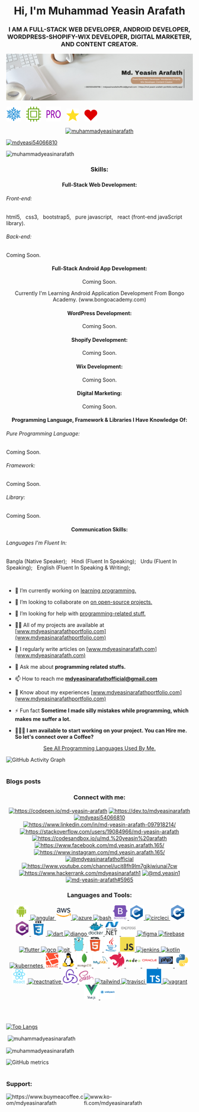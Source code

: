 <h1 align="center">Hi, I'm Muhammad Yeasin Arafath</h1>
<h3 align="center">I AM A FULL-STACK WEB DEVELOPER, ANDROID DEVELOPER, WORDPRESS-SHOPIFY-WIX DEVELOPER, DIGITAL MARKETER, AND CONTENT CREATOR.</h3>
<img src="https://github.com/MuhammadYeasinArafath/MuhammadYeasinArafath/blob/main/Banner.png" alt="banner"></img>
<br>

<a href='https://archiveprogram.github.com/'><img src='https://raw.githubusercontent.com/acervenky/animated-github-badges/master/assets/acbadge.gif' width='40' height='40'></a> <a href='https://docs.github.com/en/developers'><img src='https://raw.githubusercontent.com/acervenky/animated-github-badges/master/assets/devbadge.gif' width='40' height='40'></a> <a href='https://github.com/pricing'><img src='https://raw.githubusercontent.com/acervenky/animated-github-badges/master/assets/pro.gif' width='40' height='40'></a> <a href='https://stars.github.com/'><img src='https://raw.githubusercontent.com/acervenky/animated-github-badges/master/assets/starbadge.gif' width='35' height='35'></a> <a href='https://docs.github.com/en/github/supporting-the-open-source-community-with-github-sponsors'><img src='https://raw.githubusercontent.com/acervenky/animated-github-badges/master/assets/sponsorbadge.gif' width='35' height='35'></a> 

<p align="center"> <a href="https://github.com/ryo-ma/github-profile-trophy"><img src="https://github-profile-trophy.vercel.app/?username=muhammadyeasinarafath" alt="muhammadyeasinarafath" /></a> </p>

<p align="left"> <a href="https://twitter.com/mdyeasi54066810" target="blank"><img src="https://img.shields.io/twitter/follow/mdyeasi54066810?logo=twitter&style=for-the-badge" alt="mdyeasi54066810" /></a> </p>
<p align="left"> <img src="https://komarev.com/ghpvc/?username=muhammadyeasinarafath&label=Profile%20views&color=0e75b6&style=flat" alt="muhammadyeasinarafath" /> </p>

<h3 align="center">Skills:<h3>
<p align="center"><h4 align="center">Full-Stack Web Development:</h4><p align="center"> 
  <h6>Front-end:</h6> html5, &nbsp; css3, &nbsp; bootstrap5, &nbsp; pure javascript, &nbsp; react (front-end javaScript library). 
  <h6>Back-end:</h6> Coming Soon. 
</p>
</p>
  
<p align="center"><h4 align="center">Full-Stack Android App Development:</h4><p align="center">
<p align="center">Coming Soon. </p>
<p align="center">Currently I'm Learning Android Application Development From Bongo Academy. (www.bongoacademy.com)</p> 
</p>
</p>

<p align="center"><h4 align="center">WordPress Development:</h4><p align="center">Coming Soon. </p></p>

<p align="center"><h4 align="center">Shopify Development:</h4><p align="center">Coming Soon. </p></p>

<p align="center"><h4 align="center">Wix Development:</h4><p align="center">Coming Soon. </p></p>

<p align="center"><h4 align="center">Digital Marketing:</h4><p align="center">Coming Soon. </p></p>

<p align="center"><h4 align="center">Programming Language, Framework & Libraries I Have Knowledge Of:</h4><p align="center">
  <h6>Pure Programming Language:</h6> Coming Soon. 
  <h6>Framework:</h6> Coming Soon. 
  <h6>Library:</h6> Coming Soon. 
</p>
</p>
<p align="center"><h4 align="center">Communication Skills:</h4><p align="center">
 <h6>Languages I'm Fluent In:</h6>
 Bangla (Native Speaker);
 &nbsp;
 Hindi (Fluent In Speaking);
  &nbsp;
 Urdu (Fluent In Speaking);
  &nbsp;
 English (Fluent In Speaking & Writing);
  &nbsp;
</p>
</p>
<br>


- 🔭 I’m currently working on [learning programming.](https://github.com/MuhammadYeasinArafath)

- 👯 I’m looking to collaborate on [on open-source projects.](https://github.com/MuhammadYeasinArafath)

- 🤝 I’m looking for help with [programming-related stuff.](https://github.com/MuhammadYeasinArafath)

- 👨‍💻 All of my projects are available at [www.mdyeasinarafathportfolio.com](www.mdyeasinarafathportfolio.com)

- 📝 I regularly write articles on [www.mdyeasinarafath.com](www.mdyeasinarafath.com)

- 💬 Ask me about **programming related stuffs.**

- 📫 How to reach me **mdyeasinarafathofficial@gmail.com**

- 📄 Know about my experiences [www.mdyeasinarafathportfolio.com](www.mdyeasinarafathportfolio.com)

- ⚡ Fun fact **Sometime I made silly mistakes while programming, which makes me suffer a lot.**

-  🏢👨‍💻 **I am available to start working on your project. You can Hire me. So let's connect over a Coffee?**
<p align="center"> <a href="http://ionicabizau.github.io/github-profile-languages/?user=%2540MuhammadYeasinArafath">See All Programming Languages Used By Me.</a></p>
  

![GitHub Activity Graph](https://activity-graph.herokuapp.com/graph?username=MuhammadYeasinArafath)  
<br>

### Blogs posts
<!-- BLOG-POST-LIST:START -->
<!-- BLOG-POST-LIST:END -->

<h3 align="center">Connect with me:</h3>
<p align="center">
<a href="https://codepen.io/https://codepen.io/md-yeasin-arafath" target="blank"><img align="center" src="https://raw.githubusercontent.com/rahuldkjain/github-profile-readme-generator/master/src/images/icons/Social/codepen.svg" alt="https://codepen.io/md-yeasin-arafath" height="30" width="40" /></a>
<a href="https://dev.to/https://dev.to/mdyeasinarafath" target="blank"><img align="center" src="https://raw.githubusercontent.com/rahuldkjain/github-profile-readme-generator/master/src/images/icons/Social/devto.svg" alt="https://dev.to/mdyeasinarafath" height="30" width="40" /></a>
<a href="https://twitter.com/mdyeasi54066810" target="blank"><img align="center" src="https://raw.githubusercontent.com/rahuldkjain/github-profile-readme-generator/master/src/images/icons/Social/twitter.svg" alt="mdyeasi54066810" height="30" width="40" /></a>
<a href="https://linkedin.com/in/https://www.linkedin.com/in/md-yeasin-arafath-097918214/" target="blank"><img align="center" src="https://raw.githubusercontent.com/rahuldkjain/github-profile-readme-generator/master/src/images/icons/Social/linked-in-alt.svg" alt="https://www.linkedin.com/in/md-yeasin-arafath-097918214/" height="30" width="40" /></a>
<a href="https://stackoverflow.com/users/https://stackoverflow.com/users/19084966/md-yeasin-arafath" target="blank"><img align="center" src="https://raw.githubusercontent.com/rahuldkjain/github-profile-readme-generator/master/src/images/icons/Social/stack-overflow.svg" alt="https://stackoverflow.com/users/19084966/md-yeasin-arafath" height="30" width="40" /></a>
<a href="https://codesandbox.com/https://codesandbox.io/u/md.%20yeasin%20arafath" target="blank"><img align="center" src="https://raw.githubusercontent.com/rahuldkjain/github-profile-readme-generator/master/src/images/icons/Social/codesandbox.svg" alt="https://codesandbox.io/u/md.%20yeasin%20arafath" height="30" width="40" /></a>
<a href="https://fb.com/https://www.facebook.com/md.yeasin.arafath.165/" target="blank"><img align="center" src="https://raw.githubusercontent.com/rahuldkjain/github-profile-readme-generator/master/src/images/icons/Social/facebook.svg" alt="https://www.facebook.com/md.yeasin.arafath.165/" height="30" width="40" /></a>
<a href="https://instagram.com/https://www.instagram.com/md.yeasin.arafath.165/" target="blank"><img align="center" src="https://raw.githubusercontent.com/rahuldkjain/github-profile-readme-generator/master/src/images/icons/Social/instagram.svg" alt="https://www.instagram.com/md.yeasin.arafath.165/" height="30" width="40" /></a>
<a href="https://medium.com/@mdyeasinarafathofficial" target="blank"><img align="center" src="https://raw.githubusercontent.com/rahuldkjain/github-profile-readme-generator/master/src/images/icons/Social/medium.svg" alt="@mdyeasinarafathofficial" height="30" width="40" /></a>
<a href="https://www.youtube.com/c/https://www.youtube.com/channel/ucit8fh9lm7gjkjwiunai7cw" target="blank"><img align="center" src="https://raw.githubusercontent.com/rahuldkjain/github-profile-readme-generator/master/src/images/icons/Social/youtube.svg" alt="https://www.youtube.com/channel/ucit8fh9lm7gjkjwiunai7cw" height="30" width="40" /></a>
<a href="https://www.hackerrank.com/https://www.hackerrank.com/mdyeasinarafath1" target="blank"><img align="center" src="https://raw.githubusercontent.com/rahuldkjain/github-profile-readme-generator/master/src/images/icons/Social/hackerrank.svg" alt="https://www.hackerrank.com/mdyeasinarafath1" height="30" width="40" /></a>
<a href="https://www.hackerearth.com/@md.yeasin1" target="blank"><img align="center" src="https://raw.githubusercontent.com/rahuldkjain/github-profile-readme-generator/master/src/images/icons/Social/hackerearth.svg" alt="@md.yeasin1" height="30" width="40" /></a>
<a href="https://discord.gg/md-yeasin-arafath#5965" target="blank"><img align="center" src="https://raw.githubusercontent.com/rahuldkjain/github-profile-readme-generator/master/src/images/icons/Social/discord.svg" alt="md-yeasin-arafath#5965" height="30" width="40" /></a>
</p>

<h3 align="center">Languages and Tools:</h3>
<p align="center"> <a href="https://developer.android.com" target="_blank" rel="noreferrer"> <img src="https://raw.githubusercontent.com/devicons/devicon/master/icons/android/android-original-wordmark.svg" alt="android" width="40" height="40"/> </a> <a href="https://angular.io" target="_blank" rel="noreferrer"> <img src="https://angular.io/assets/images/logos/angular/angular.svg" alt="angular" width="40" height="40"/> </a> <a href="https://aws.amazon.com" target="_blank" rel="noreferrer"> <img src="https://raw.githubusercontent.com/devicons/devicon/master/icons/amazonwebservices/amazonwebservices-original-wordmark.svg" alt="aws" width="40" height="40"/> </a> <a href="https://azure.microsoft.com/en-in/" target="_blank" rel="noreferrer"> <img src="https://www.vectorlogo.zone/logos/microsoft_azure/microsoft_azure-icon.svg" alt="azure" width="40" height="40"/> </a> <a href="https://www.gnu.org/software/bash/" target="_blank" rel="noreferrer"> <img src="https://www.vectorlogo.zone/logos/gnu_bash/gnu_bash-icon.svg" alt="bash" width="40" height="40"/> </a> <a href="https://getbootstrap.com" target="_blank" rel="noreferrer"> <img src="https://raw.githubusercontent.com/devicons/devicon/master/icons/bootstrap/bootstrap-plain-wordmark.svg" alt="bootstrap" width="40" height="40"/> </a> <a href="https://www.cprogramming.com/" target="_blank" rel="noreferrer"> <img src="https://raw.githubusercontent.com/devicons/devicon/master/icons/c/c-original.svg" alt="c" width="40" height="40"/> </a> <a href="https://circleci.com" target="_blank" rel="noreferrer"> <img src="https://www.vectorlogo.zone/logos/circleci/circleci-icon.svg" alt="circleci" width="40" height="40"/> </a> <a href="https://www.w3schools.com/cpp/" target="_blank" rel="noreferrer"> <img src="https://raw.githubusercontent.com/devicons/devicon/master/icons/cplusplus/cplusplus-original.svg" alt="cplusplus" width="40" height="40"/> </a> <a href="https://www.w3schools.com/cs/" target="_blank" rel="noreferrer"> <img src="https://raw.githubusercontent.com/devicons/devicon/master/icons/csharp/csharp-original.svg" alt="csharp" width="40" height="40"/> </a> <a href="https://www.w3schools.com/css/" target="_blank" rel="noreferrer"> <img src="https://raw.githubusercontent.com/devicons/devicon/master/icons/css3/css3-original-wordmark.svg" alt="css3" width="40" height="40"/> </a> <a href="https://dart.dev" target="_blank" rel="noreferrer"> <img src="https://www.vectorlogo.zone/logos/dartlang/dartlang-icon.svg" alt="dart" width="40" height="40"/> </a> <a href="https://www.djangoproject.com/" target="_blank" rel="noreferrer"> <img src="https://cdn.worldvectorlogo.com/logos/django.svg" alt="django" width="40" height="40"/> </a> <a href="https://www.docker.com/" target="_blank" rel="noreferrer"> <img src="https://raw.githubusercontent.com/devicons/devicon/master/icons/docker/docker-original-wordmark.svg" alt="docker" width="40" height="40"/> </a> <a href="https://dotnet.microsoft.com/" target="_blank" rel="noreferrer"> <img src="https://raw.githubusercontent.com/devicons/devicon/master/icons/dot-net/dot-net-original-wordmark.svg" alt="dotnet" width="40" height="40"/> </a> <a href="https://expressjs.com" target="_blank" rel="noreferrer"> <img src="https://raw.githubusercontent.com/devicons/devicon/master/icons/express/express-original-wordmark.svg" alt="express" width="40" height="40"/> </a> <a href="https://www.figma.com/" target="_blank" rel="noreferrer"> <img src="https://www.vectorlogo.zone/logos/figma/figma-icon.svg" alt="figma" width="40" height="40"/> </a> <a href="https://firebase.google.com/" target="_blank" rel="noreferrer"> <img src="https://www.vectorlogo.zone/logos/firebase/firebase-icon.svg" alt="firebase" width="40" height="40"/> </a> <a href="https://flutter.dev" target="_blank" rel="noreferrer"> <img src="https://www.vectorlogo.zone/logos/flutterio/flutterio-icon.svg" alt="flutter" width="40" height="40"/> </a> <a href="https://cloud.google.com" target="_blank" rel="noreferrer"> <img src="https://www.vectorlogo.zone/logos/google_cloud/google_cloud-icon.svg" alt="gcp" width="40" height="40"/> </a> <a href="https://git-scm.com/" target="_blank" rel="noreferrer"> <img src="https://www.vectorlogo.zone/logos/git-scm/git-scm-icon.svg" alt="git" width="40" height="40"/> </a> <a href="https://golang.org" target="_blank" rel="noreferrer"> <img src="https://raw.githubusercontent.com/devicons/devicon/master/icons/go/go-original.svg" alt="go" width="40" height="40"/> </a> <a href="https://www.w3.org/html/" target="_blank" rel="noreferrer"> <img src="https://raw.githubusercontent.com/devicons/devicon/master/icons/html5/html5-original-wordmark.svg" alt="html5" width="40" height="40"/> </a> <a href="https://www.java.com" target="_blank" rel="noreferrer"> <img src="https://raw.githubusercontent.com/devicons/devicon/master/icons/java/java-original.svg" alt="java" width="40" height="40"/> </a> <a href="https://developer.mozilla.org/en-US/docs/Web/JavaScript" target="_blank" rel="noreferrer"> <img src="https://raw.githubusercontent.com/devicons/devicon/master/icons/javascript/javascript-original.svg" alt="javascript" width="40" height="40"/> </a> <a href="https://www.jenkins.io" target="_blank" rel="noreferrer"> <img src="https://www.vectorlogo.zone/logos/jenkins/jenkins-icon.svg" alt="jenkins" width="40" height="40"/> </a> <a href="https://kotlinlang.org" target="_blank" rel="noreferrer"> <img src="https://www.vectorlogo.zone/logos/kotlinlang/kotlinlang-icon.svg" alt="kotlin" width="40" height="40"/> </a> <a href="https://kubernetes.io" target="_blank" rel="noreferrer"> <img src="https://www.vectorlogo.zone/logos/kubernetes/kubernetes-icon.svg" alt="kubernetes" width="40" height="40"/> </a> <a href="https://laravel.com/" target="_blank" rel="noreferrer"> <img src="https://raw.githubusercontent.com/devicons/devicon/master/icons/laravel/laravel-plain-wordmark.svg" alt="laravel" width="40" height="40"/> </a> <a href="https://www.linux.org/" target="_blank" rel="noreferrer"> <img src="https://raw.githubusercontent.com/devicons/devicon/master/icons/linux/linux-original.svg" alt="linux" width="40" height="40"/> </a> <a href="https://www.mongodb.com/" target="_blank" rel="noreferrer"> <img src="https://raw.githubusercontent.com/devicons/devicon/master/icons/mongodb/mongodb-original-wordmark.svg" alt="mongodb" width="40" height="40"/> </a> <a href="https://www.mysql.com/" target="_blank" rel="noreferrer"> <img src="https://raw.githubusercontent.com/devicons/devicon/master/icons/mysql/mysql-original-wordmark.svg" alt="mysql" width="40" height="40"/> </a> <a href="https://nestjs.com/" target="_blank" rel="noreferrer"> <img src="https://raw.githubusercontent.com/devicons/devicon/master/icons/nestjs/nestjs-plain.svg" alt="nestjs" width="40" height="40"/> </a> <a href="https://nodejs.org" target="_blank" rel="noreferrer"> <img src="https://raw.githubusercontent.com/devicons/devicon/master/icons/nodejs/nodejs-original-wordmark.svg" alt="nodejs" width="40" height="40"/> </a> <a href="https://www.oracle.com/" target="_blank" rel="noreferrer"> <img src="https://raw.githubusercontent.com/devicons/devicon/master/icons/oracle/oracle-original.svg" alt="oracle" width="40" height="40"/> </a> <a href="https://www.php.net" target="_blank" rel="noreferrer"> <img src="https://raw.githubusercontent.com/devicons/devicon/master/icons/php/php-original.svg" alt="php" width="40" height="40"/> </a> <a href="https://www.python.org" target="_blank" rel="noreferrer"> <img src="https://raw.githubusercontent.com/devicons/devicon/master/icons/python/python-original.svg" alt="python" width="40" height="40"/> </a> <a href="https://reactjs.org/" target="_blank" rel="noreferrer"> <img src="https://raw.githubusercontent.com/devicons/devicon/master/icons/react/react-original-wordmark.svg" alt="react" width="40" height="40"/> </a> <a href="https://reactnative.dev/" target="_blank" rel="noreferrer"> <img src="https://reactnative.dev/img/header_logo.svg" alt="reactnative" width="40" height="40"/> </a> <a href="https://redux.js.org" target="_blank" rel="noreferrer"> <img src="https://raw.githubusercontent.com/devicons/devicon/master/icons/redux/redux-original.svg" alt="redux" width="40" height="40"/> </a> <a href="https://sass-lang.com" target="_blank" rel="noreferrer"> <img src="https://raw.githubusercontent.com/devicons/devicon/master/icons/sass/sass-original.svg" alt="sass" width="40" height="40"/> </a> <a href="https://tailwindcss.com/" target="_blank" rel="noreferrer"> <img src="https://www.vectorlogo.zone/logos/tailwindcss/tailwindcss-icon.svg" alt="tailwind" width="40" height="40"/> </a> <a href="https://travis-ci.org" target="_blank" rel="noreferrer"> <img src="https://www.vectorlogo.zone/logos/travis-ci/travis-ci-icon.svg" alt="travisci" width="40" height="40"/> </a> <a href="https://www.typescriptlang.org/" target="_blank" rel="noreferrer"> <img src="https://raw.githubusercontent.com/devicons/devicon/master/icons/typescript/typescript-original.svg" alt="typescript" width="40" height="40"/> </a> <a href="https://www.vagrantup.com/" target="_blank" rel="noreferrer"> <img src="https://www.vectorlogo.zone/logos/vagrantup/vagrantup-icon.svg" alt="vagrant" width="40" height="40"/> </a> <a href="https://vuejs.org/" target="_blank" rel="noreferrer"> <img src="https://raw.githubusercontent.com/devicons/devicon/master/icons/vuejs/vuejs-original-wordmark.svg" alt="vuejs" width="40" height="40"/> </a> <a href="https://webpack.js.org" target="_blank" rel="noreferrer"> <img src="https://raw.githubusercontent.com/devicons/devicon/d00d0969292a6569d45b06d3f350f463a0107b0d/icons/webpack/webpack-original-wordmark.svg" alt="webpack" width="40" height="40"/> </a> </p>

<br><br>

[![Top Langs](https://github-readme-stats.vercel.app/api/top-langs/?username=MuhammadYeasinArafath)](https://github.com/anuraghazra/github-readme-stats)

<p>&nbsp;<img align="center" src="https://github-readme-stats.vercel.app/api?username=muhammadyeasinarafath&show_icons=true&locale=en" alt="muhammadyeasinarafath" /></p>

<p><img align="center" src="https://github-readme-streak-stats.herokuapp.com/?user=muhammadyeasinarafath&" alt="muhammadyeasinarafath" /></p>

![GitHub metrics](https://metrics.lecoq.io/MuhammadYeasinArafath)  
<br>
<h3 align="left">Support:</h3>
<p><a href="https://www.buymeacoffee.com/https://www.buymeacoffee.com/mdyeasinarafath"> <img align="left" src="https://cdn.buymeacoffee.com/buttons/v2/default-yellow.png" height="50" width="210" alt="https://www.buymeacoffee.com/mdyeasinarafath" /></a><a href="https://ko-fi.com/www.ko-fi.com/mdyeasinarafath"> <img align="left" src="https://cdn.ko-fi.com/cdn/kofi3.png?v=3" height="50" width="210" alt="www.ko-fi.com/mdyeasinarafath" /></a></p>
